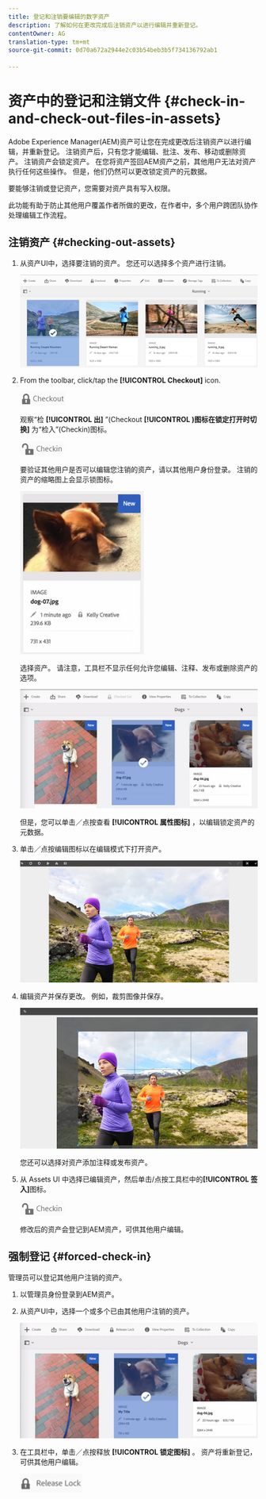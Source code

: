 ```yaml
---
title: 登记和注销要编辑的数字资产
description: 了解如何在更改完成后注销资产以进行编辑并重新登记。
contentOwner: AG
translation-type: tm+mt
source-git-commit: 0d70a672a2944e2c03b54beb3b5f734136792ab1

---
```



# 资产中的登记和注销文件 {#check-in-and-check-out-files-in-assets}

Adobe Experience Manager(AEM)资产可让您在完成更改后注销资产以进行编辑，并重新登记。 注销资产后，只有您才能编辑、批注、发布、移动或删除资产。 注销资产会锁定资产。 在您将资产签回AEM资产之前，其他用户无法对资产执行任何这些操作。 但是，他们仍然可以更改锁定资产的元数据。

要能够注销或登记资产，您需要对资产具有写入权限。

此功能有助于防止其他用户覆盖作者所做的更改，在作者中，多个用户跨团队协作处理编辑工作流程。

## 注销资产 {#checking-out-assets}

1. 从资产UI中，选择要注销的资产。 您还可以选择多个资产进行注销。

   ![chlimage_1-468](assets/chlimage_1-468.png)

1. From the toolbar, click/tap the **[!UICONTROL Checkout]** icon.

   ![chlimage_1-469](assets/chlimage_1-469.png)

   观察“检 **[!UICONTROL 出]** ”(Checkout **[!UICONTROL )图标在锁定打开时切换]** 为“检入”(Checkin)图标。

   ![chlimage_1-470](assets/chlimage_1-470.png)

   要验证其他用户是否可以编辑您注销的资产，请以其他用户身份登录。 注销的资产的缩略图上会显示锁图标。

   ![chlimage_1-471](assets/chlimage_1-471.png)

   选择资产。 请注意，工具栏不显示任何允许您编辑、注释、发布或删除资产的选项。

   ![chlimage_1-472](assets/chlimage_1-472.png)

   但是，您可以单击／点按查看 **[!UICONTROL 属性图标]** ，以编辑锁定资产的元数据。

1. 单击／点按编辑图标以在编辑模式下打开资产。

   ![chlimage_1-473](assets/chlimage_1-473.png)

1. 编辑资产并保存更改。 例如，裁剪图像并保存。

   ![chlimage_1-474](assets/chlimage_1-474.png)

   您还可以选择对资产添加注释或发布资产。

1. 从 Assets UI 中选择已编辑资产，然后单击/点按工具栏中的&#x200B;**[!UICONTROL 签入]**&#x200B;图标。

   ![chlimage_1-475](assets/chlimage_1-475.png)

   修改后的资产会登记到AEM资产，可供其他用户编辑。

## 强制登记 {#forced-check-in}

管理员可以登记其他用户注销的资产。

1. 以管理员身份登录到AEM资产。
1. 从资产UI中，选择一个或多个已由其他用户注销的资产。

   ![chlimage_1-476](assets/chlimage_1-476.png)

1. 在工具栏中，单击／点按释放 **[!UICONTROL 锁定图标]** 。 资产将重新登记，可供其他用户编辑。

   ![chlimage_1-477](assets/chlimage_1-477.png)